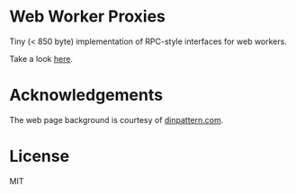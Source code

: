 Web Worker Proxies
==================

Tiny (< 850 byte) implementation of RPC-style interfaces for web workers.

Take a look [here](https://omphalos.github.com/web-worker-proxies).

Acknowledgements
================

The web page background is courtesy of [dinpattern.com](http://www.dinpattern.com).

License
=======

MIT